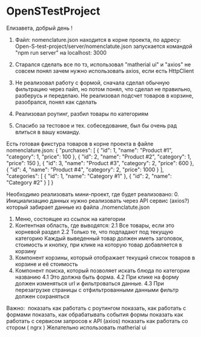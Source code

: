 # OpenSTestProject

Елизавета, добрый день !

1. Файл: nomenclature.json находится в корне проекта,
   по адресу: Open-S-test-project/server/nomenclatute.json
   запускается командой "npm run server" на localhost: 3000

2. Старался сделать все по тз, использовал "matherial ui" и "axios"
   не совсем понял зачем нужно использовать axios, если есть HttpClient

3. Не реализовал работу с формой, сначала сделал обычную фильтрацию через пайп,
   но потом понял, что сделал не правильно, разберусь и переделаю.
   Не реализовал подсчет товаров в корзине, разобрался, понял как сделать

4. Реализовал роутинг, разбил товары по категориям

5. Спасибо за тестовое и тех. собеседование, был бы очень рад влиться в вашу команду.

Есть готовая фикстура товаров в корне проекта в файле nomenclature.json:
{
"purchases": [
{
"id": 1,
"name": "Product #1",
"category": 1,
"price": 100
},
{
"id": 2,
"name": "Product #2",
"category": 1,
"price": 150
},
{
"id": 3,
"name": "Product #3",
"category": 2,
"price": 600
},
{
"id": 4,
"name": "Product #4",
"category": 2,
"price": 1000
}
],
"categories": [
{
"id": 1,
"name": "Category #1"
},
{
"id": 2,
"name": "Category #2"
}
]
}

Необходимо реализовать мини-проект, где будет реализовано: 0. Инициализацию данных нужно реализовать через API сервис (axios?) который забирает данные из файла ./nomenclatute.json

1. Меню, состоящее из ссылок на категории
2. Контентная область, где выводятся:
   2.1 Все товары, если это корневой раздел
   2.2 Только те, что подпадают под текущую категорию
   Каждый выведенный товар должен иметь заголовок, стоимость и кнопку, при клике на которую товар добавляется в корзину
3. Компонент корзины, который отображает текущий список товаров в корзине и её стоимость
4. Компонент поиска, который позволяет искать блюда по
   категории
   названию
   4.1 Это должна быть форма.
   4.2 При клике на форму должен изменяться url и фильтроваться данные.
   4.3 При перезагрузке страницы с отфильтрованными данными фильтр должен сохраняться

Важно: 
показать как работать с роутингом
показать, как работать с формами
показать, как обрабатывать события формы
показать как работать с сервисом запросов к API (axios)
показать как работать со стором ( ngrx )
Желательно использовать matherial ui
